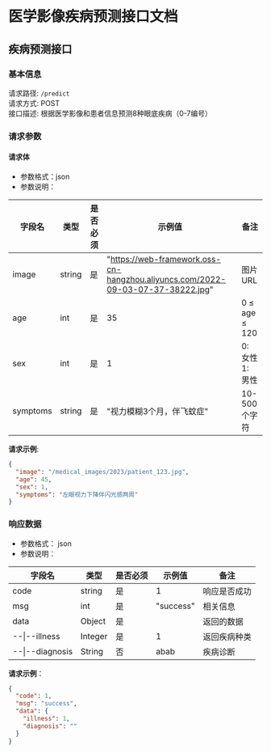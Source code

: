 # 医学影像疾病预测接口文档

## 疾病预测接口
### 基本信息
请求路径: `/predict`  
请求方式: POST  
接口描述: 根据医学影像和患者信息预测8种眼底疾病（0-7编号）  

### 请求参数

#### 请求体
- 参数格式：json
- 参数说明：

| 字段名    | 类型   | 是否必须 |  示例值 | 备注     |
|----------|--------|---------|--------|----------|
| image    | string | 是 |"https://web-framework.oss-cn-hangzhou.aliyuncs.com/2022-09-03-07-37-38222.jpg"|图片URL|
| age      | int | 是 | 35 | 0 ≤ age ≤ 120 |
| sex      | int | 是 | 1 | 0: 女性<br>1: 男性 |
| symptoms | string | 是 | "视力模糊3个月，伴飞蚊症" | 10-500个字符 |

**请求示例**:
```json
{
  "image": "/medical_images/2023/patient_123.jpg",
  "age": 45,
  "sex": 1,
  "symptoms": "左眼视力下降伴闪光感两周"
}
```

### 响应数据
- 参数格式： json
- 参数说明：

| 字段名 | 类型 | 是否必须 | 示例值 | 备注 |
|--------|------|----------|--------|----------|
| code | string | 是 |1 |响应是否成功|
| msg | int | 是 | "success" |相关信息|
| data | Object  | 是    |   | 返回的数据 |
| --\|--illness | Integer | 是 | 1 | 返回疾病种类 |
| --\|--diagnosis | String | 否 |abab | 疾病诊断 |


**请求示例**：
```json
{
  "code": 1,
  "msg": "success",
  "data": {
    "illness": 1,
    "diagnosis": ""
  }
}
```

